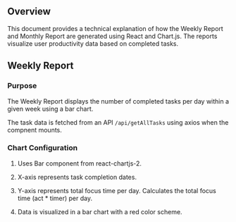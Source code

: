 
## Overview

This document provides a technical explanation of how the Weekly Report and Monthly Report are generated using React and Chart.js. The reports visualize user productivity data based on completed tasks.

## Weekly Report

### Purpose

The Weekly Report displays the number of completed tasks per day within a given week using a bar chart.

The task data is fetched from an API `/api/getAllTasks` using axios when the compnent mounts.


### Chart Configuration

1. Uses Bar component from react-chartjs-2.

2. X-axis represents task completion dates.

3. Y-axis represents total focus time per day. Calculates the total focus time (act * timer) per day.

4. Data is visualized in a bar chart with a red color scheme.
